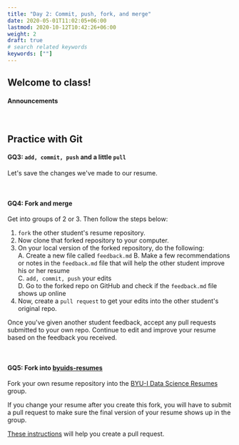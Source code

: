 ```yaml
---
title: "Day 2: Commit, push, fork, and merge"
date: 2020-05-01T11:02:05+06:00
lastmod: 2020-10-12T10:42:26+06:00
weight: 2
draft: true
# search related keywords
keywords: [""]
---
```


## Welcome to class!
#### Announcements

<br>

## Practice with Git

#### GQ3: `add, commit, push` and a little `pull`

Let's save the changes we've made to our resume.

<br>

#### GQ4: Fork and merge

Get into groups of 2 or 3. Then follow the steps below:

1. `fork` the other student's resume repository.
2. Now clone that forked repository to your computer.
3. On your local version of the forked repository, do the following:   
   A. Create a new file called `feedback.md`
   B. Make a few recommendations or notes in the `feedback.md` file that will help the other student improve his or her resume   
   C. `add, commit, push` your edits   
   D. Go to the forked repo on GitHub and check if the `feedback.md` file shows up online   
4. Now, create a `pull request` to get your edits into the other student's original repo.

Once you've given another student feedback, accept any pull requests submitted to your own repo. Continue to edit and improve your resume based on the feedback you received.

<br>

#### GQ5: Fork into [byuids-resumes](https://github.com/byuids-resumes)

Fork your own resume repository into the [BYU-I Data Science Resumes](https://github.com/byuids-resumes) group.

If you change your resume after you create this fork, you will have to submit a pull request to make sure the final version of your resume shows up in the group.

[These instructions](../../../course-materials/git_github_ds/pull_merge/) will help you create a pull request.

<!---------------------------------------
1. Let's start by editing our `index.md` file on Github. Simply go to `docs/index.md` and fix the name and Education portion in Github

![](github_edit_file.png)

2. After you make your edits, then use the web UI to commit them.

![](github_commit.png)

3. Now, we have a different version on GitHub than we do on our local repository. We need to `git pull`

4. Instead of working on GitHub, let's use VSCode to make additional edits to our resume.

5. Once you have some edits done, let's sync them with GitHub. We can use commands or VSCode.   

   A. ` git add --all`: Is telling git that which files you want to store in this _'memory'_.   
   B. ` git commit -m 'my message'`: Is telling git to label all the files that have been added with the message and prep them for _'lift-off'_.   
   C. `git push`: sends the files to the cloud.   

__That is the flow!__

<br>

## Creating a fork on [byuids-resumes](https://github.com/byuids-resumes)

![](fork_github.png)
------------------->

<br>

